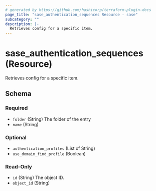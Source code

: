 ```yaml
---
# generated by https://github.com/hashicorp/terraform-plugin-docs
page_title: "sase_authentication_sequences Resource - sase"
subcategory: ""
description: |-
  Retrieves config for a specific item.
---
```


# sase_authentication_sequences (Resource)

Retrieves config for a specific item.



<!-- schema generated by tfplugindocs -->
## Schema

### Required

- `folder` (String) The folder of the entry
- `name` (String)

### Optional

- `authentication_profiles` (List of String)
- `use_domain_find_profile` (Boolean)

### Read-Only

- `id` (String) The object ID.
- `object_id` (String)


